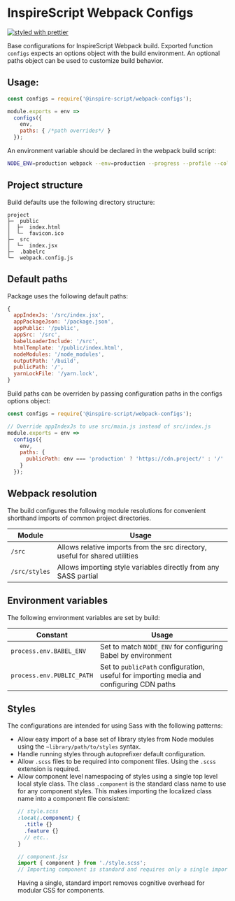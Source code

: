 # InspireScript Webpack Configs
[![styled with prettier](https://img.shields.io/badge/styled_with-prettier-ff69b4.svg)](https://github.com/prettier/prettier)

Base configurations for InspireScript Webpack build. Exported function `configs`
expects an options object with the build environment. An optional paths object can
be used to customize build behavior.

## Usage:

```javascript
const configs = require('@inspire-script/webpack-configs');

module.exports = env =>
  configs({
    env,
    paths: { /*path overrides*/ }
  });
```

An environment variable should be declared in the webpack build script:
```bash
NODE_ENV=production webpack --env=production --progress --profile --colors
```

## Project structure
Build defaults use the following directory structure:
```
project
├─  public
│  ├─  index.html
│  └─  favicon.ico
├─  src
│  └─  index.jsx
├─  .babelrc
└─  webpack.config.js
```

## Default paths
Package uses the following default paths:

```javascript
{
  appIndexJs: '/src/index.jsx',
  appPackageJson: '/package.json',
  appPublic: '/public',
  appSrc: '/src',
  babelLoaderInclude: '/src',
  htmlTemplate: '/public/index.html',
  nodeModules: '/node_modules',
  outputPath: '/build',
  publicPath: '/',
  yarnLockFile: '/yarn.lock',
}
```

Build paths can be overriden by passing configuration paths in the configs options
object:

```javascript
const configs = require('@inspire-script/webpack-configs');

// Override appIndexJs to use src/main.js instead of src/index.js
module.exports = env =>
  configs({
    env,
    paths: {
      publicPath: env === 'production' ? 'https://cdn.project/' : '/'
    }
  });
```

## Webpack resolution
The build configures the following module resolutions for convenient shorthand
imports of common project directories.

Module | Usage
--- | ---
`/src` | Allows relative imports from the src directory, useful for shared utilities
`/src/styles` | Allows importing style variables directly from any SASS partial

## Environment variables
The following environment variables are set by build:

Constant | Usage
--- | ---
`process.env.BABEL_ENV` | Set to match `NODE_ENV` for configuring Babel by environment
`process.env.PUBLIC_PATH` | Set to `publicPath` configuration, useful for importing media and configuring CDN paths

## Styles
The configurations are intended for using Sass with the following patterns:
- Allow easy import of a base set of library styles from Node modules using the
  `~library/path/to/styles` syntax.
- Handle running styles through autoprefixer default configuration.
- Allow `.scss` files to be required into component files. Using the `.scss`
  extension is required.
- Allow component level namespacing of styles using a single top level local style
  class. The class `.component` is the standard class name to use for any component
  styles. This makes importing the localized class name into a component file
  consistent:
  ```scss
  // style.scss
  :local(.component) {
    .title {}
    .feature {}
    // etc..
  }
  ```
  ```javascript
  // component.jsx
  import { component } from './style.scss';
  // Importing component is standard and requires only a single import
  ```
  Having a single, standard import removes cognitive overhead for modular CSS for
  components.
